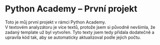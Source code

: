 # Python Academy – První projekt

Toto je můj první projekt v rámci Python Academy.  
V textovém analyzátoru je více textů, protože jsem si původně nevšimla, že zadaný template už byl vytvořen. Tyto texty jsem tedy přidala dodatečně a upravila kód tak, aby se automaticky aktualizoval podle jejich počtu.
